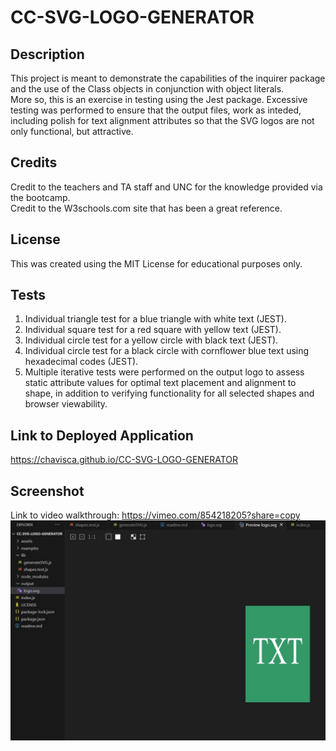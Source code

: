 # CC-SVG-LOGO-GENERATOR

## Description

This project is meant to demonstrate the capabilities of the inquirer package and the use of the Class objects in conjunction with object literals.  
More so, this is an exercise in testing using the Jest package.  Excessive testing was performed to ensure that the output files, work as inteded, including polish for text alignment attributes so that the SVG logos are not only functional, but attractive.  

## Credits

Credit to the teachers and TA staff and UNC for the knowledge provided via the bootcamp.  
Credit to the W3schools.com site that has been a great reference.  

## License

This was created using the MIT License for educational purposes only.  


## Tests  
1.  Individual triangle test for a blue triangle with white text (JEST).   
2.  Individual square test for a red square with yellow text (JEST).  
3.  Individual circle test for a yellow circle with black text (JEST).  
4.  Individual circle test for a black circle with cornflower blue text using hexadecimal codes (JEST).  
5.  Multiple iterative tests were performed on the output logo to assess static attribute values for optimal text placement and alignment to shape, in addition to verifying functionality for all selected shapes and browser viewability.  

## Link to Deployed Application
https://chavisca.github.io/CC-SVG-LOGO-GENERATOR

## Screenshot

Link to video walkthrough: https://vimeo.com/854218205?share=copy  
![Screenshot_of_the_SVG_Logo_Generated](/assets/images/screenshot.jpg)